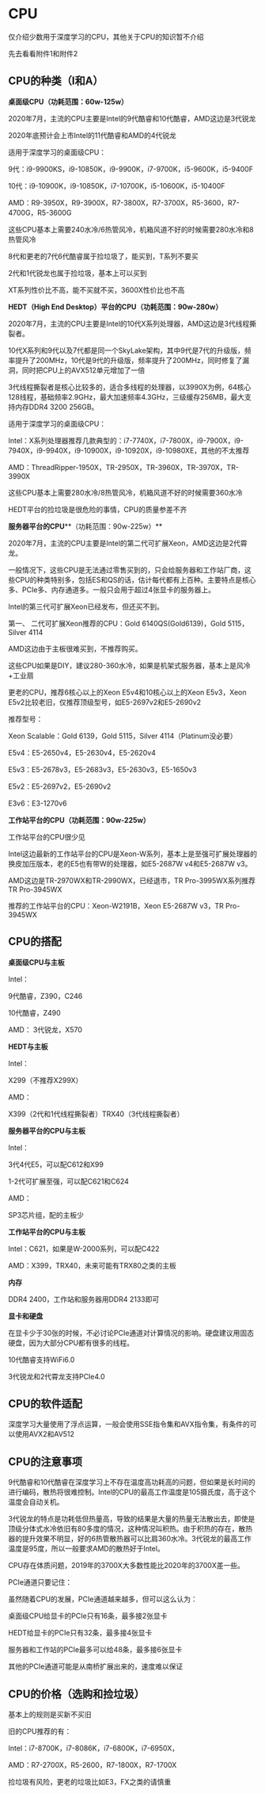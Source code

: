 # CPU

仅介绍少数用于深度学习的CPU，其他关于CPU的知识暂不介绍

先去看看附件1和附件2

   

## CPU的种类（I和A）

**桌面级CPU（功耗范围：60w-125w）**

2020年7月，主流的CPU主要是Intel的9代酷睿和10代酷睿，AMD这边是3代锐龙

2020年底预计会上市Intel的11代酷睿和AMD的4代锐龙

 

适用于深度学习的桌面级CPU：

9代：i9-9900KS，i9-10850K，i9-9900K，i7-9700K，i5-9600K，i5-9400F

10代：i9-10900K，i9-10850K，i7-10700K，i5-10600K，i5-10400F

AMD：R9-3950X，R9-3900X，R7-3800X，R7-3700X，R5-3600，R7-4700G，R5-3600G

这些CPU基本上需要240水冷/6热管风冷，机箱风道不好的时候需要280水冷和8热管风冷

 

8代和更老的7代6代酷睿属于捡垃圾了，能买到，T系列不要买

2代和1代锐龙也属于捡垃圾，基本上可以买到

XT系列性价比不高，能不买就不买，3600X性价比也不高

 

**HEDT（High End Desktop）平台的CPU（功耗范围：90w-280w）**

2020年7月，主流的CPU主要是Intel的10代X系列处理器，AMD这边是3代线程撕裂者。



10代X系列和9代以及7代都是同一个SkyLake架构，其中9代是7代的升级版，频率提升了200MHz，10代是9代的升级版，频率提升了200MHz，同时修复了漏洞，同时把CPU上的AVX512单元增加了一倍

3代线程撕裂者是核心比较多的，适合多线程的处理器，以3990X为例，64核心128线程，基础频率2.9GHz，最大加速频率4.3GHz，三级缓存256MB，最大支持内存DDR4 3200 256GB。

 

适用于深度学习的桌面级CPU：

Intel：X系列处理器推荐几款典型的：i7-7740X，i7-7800X，i9-7900X，i9-7940X，i9-9940X，i9-10900X，i9-10920X，i9-10980XE，其他的不太推荐

AMD：ThreadRipper-1950X，TR-2950X，TR-3960X，TR-3970X，TR-3990X

这些CPU基本上需要280水冷/8热管风冷，机箱风道不好的时候需要360水冷

HEDT平台的捡垃圾是很危险的事情，CPU的质量参差不齐

 

**服务器平台的CPU****（功耗范围：90w-225w）**

2020年7月，主流的CPU主要是Intel的第二代可扩展Xeon，AMD这边是2代霄龙。

一般情况下，这些CPU是无法通过零售买到的，只会给服务器和工作站厂商，这些CPU的种类特别多，包括ES和QS的话，估计每代都有上百种。主要特点是核心多、PCIe多、内存通道多。一般只会用于超过4张显卡的服务器上。

 

Intel的第三代可扩展Xeon已经发布，但还买不到。

第一、  二代可扩展Xeon推荐的CPU：Gold 6140QS(Gold6139)，Gold 5115，Silver 4114

AMD这边由于主板很难买到，不推荐购买。

 

这些CPU如果是DIY，建议280-360水冷，如果是机架式服务器，基本上是风冷+工业扇

更老的CPU，推荐6核心以上的Xeon E5v4和10核心以上的Xeon E5v3，Xeon E5v2比较老旧，仅推荐顶级型号，如E5-2697v2和E5-2690v2

推荐型号：

Xeon Scalable：Gold 6139，Gold 5115，Silver 4114（Platinum没必要）

E5v4：E5-2650v4，E5-2630v4，E5-2620v4

E5v3：E5-2678v3，E5-2683v3，E5-2630v3，E5-1650v3

E5v2：E5-2697v2，E5-2690v2

E3v6：E3-1270v6

 

**工作站平台的CPU（功耗范围：90w-225w）**

工作站平台的CPU很少见

Intel这边最新的工作站平台的CPU是Xeon-W系列，基本上是至强可扩展处理器的换皮加压版本，老的E5也有带W的处理器，如E5-2687W v4和E5-2687W v3。

AMD这边是TR-2970WX和TR-2990WX，已经退市，TR Pro-3995WX系列推荐TR Pro-3945WX

推荐的工作站平台的CPU：Xeon-W2191B，Xeon E5-2687W v3，TR Pro-3945WX

 

## CPU的搭配

**桌面级CPU与主板**

Intel：

9代酷睿，Z390，C246

10代酷睿，Z490

AMD：
 3代锐龙，X570

 

**HEDT与主板**

Intel：

X299（不推荐X299X）

AMD：

X399（2代和1代线程撕裂者）TRX40（3代线程撕裂者）

 

**服务器平台的CPU与主板**

Intel：

3代4代E5，可以配C612和X99

1-2代可扩展至强，可以配C621和C624

AMD：

SP3芯片组，配的主板少

 

**工作站平台的CPU与主板**

Intel：C621，如果是W-2000系列，可以配C422

AMD：X399，TRX40，未来可能有TRX80之类的主板

 

**内存**

DDR4 2400，工作站和服务器用DDR4 2133即可

 

**显卡和硬盘**

在显卡少于30张的时候，不必讨论PCIe通道对计算情况的影响。硬盘建议用固态硬盘，因为大部分CPU都有很多的线程。

10代酷睿支持WiFi6.0

3代锐龙和2代霄龙支持PCIe4.0

## CPU的软件适配

深度学习大量使用了浮点运算，一般会使用SSE指令集和AVX指令集，有条件的可以使用AVX2和AV512

 

## CPU的注意事项

9代酷睿和10代酷睿在深度学习上不存在温度高功耗高的问题，但如果是长时间的进行编码，散热将很难控制。Intel的CPU的最高工作温度是105摄氏度，高于这个温度会自动关机。

3代锐龙的特点是功耗低但热量高，导致的结果是大量的热量无法散出去，即使是顶级分体式水冷依旧有80多度的情况，这种情况叫积热。由于积热的存在，散热器的提升效果不明显，好的6热管散热器可以比肩360水冷。3代锐龙的最高工作温度是95度，所以一般要求AMD的散热好于Intel。

CPU存在体质问题，2019年的3700X大多数性能比2020年的3700X差一些。

 

PCIe通道只要记住：

虽然随着CPU的发展，PCIe通道越来越多，但可以这么认为：

桌面级CPU给显卡的PCIe只有16条，最多接2张显卡

HEDT给显卡的PCIe只有32条，最多接4张显卡

服务器和工作站的PCIe最多可以给48条，最多接6张显卡

其他的PCIe通道可能是从南桥扩展出来的，速度难以保证

 

## CPU的价格（选购和捡垃圾）

基本上的规则是买新不买旧

旧的CPU推荐的有：

Intel：i7-8700K，i7-8086K，i7-6800K，i7-6950X，

AMD：R7-2700X，R5-2600，R7-1800X，R7-1700X

捡垃圾有风险，更老的垃圾比如E3，FX之类的请慎重

 
